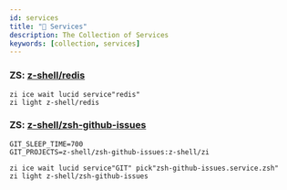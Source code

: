 ```yaml
---
id: services
title: "🔺 Services"
description: The Collection of Services
keywords: [collection, services]
---
```


### ZS: [z-shell/redis](https://github.com/z-shell/redis)

```shell
zi ice wait lucid service"redis"
zi light z-shell/redis
```

### ZS: [z-shell/zsh-github-issues](https://github.com/z-shell/zsh-github-issues)

```shell
GIT_SLEEP_TIME=700
GIT_PROJECTS=z-shell/zsh-github-issues:z-shell/zi

zi ice wait lucid service"GIT" pick"zsh-github-issues.service.zsh"
zi light z-shell/zsh-github-issues
```

